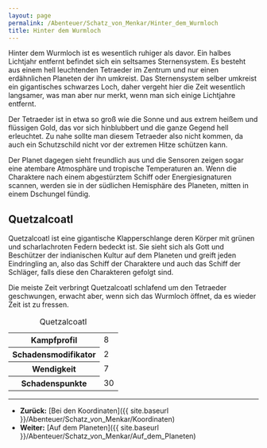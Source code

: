```yaml
---
layout: page
permalink: /Abenteuer/Schatz_von_Menkar/Hinter_dem_Wurmloch
title: Hinter dem Wurmloch
---
```




Hinter dem Wurmloch ist es wesentlich ruhiger als davor. Ein halbes Lichtjahr entfernt befindet sich ein seltsames Sternensystem. Es besteht aus einem hell leuchtenden Tetraeder im Zentrum und nur einen erdähnlichen Planeten der ihn umkreist. Das Sternensystem selber umkreist ein gigantisches schwarzes Loch, daher vergeht hier die Zeit wesentlich langsamer, was man aber nur merkt, wenn man sich einige Lichtjahre entfernt.

Der Tetraeder ist in etwa so groß wie die Sonne und aus extrem heißem und flüssigen Gold, das vor sich hinblubbert und die ganze Gegend hell erleuchtet. Zu nahe sollte man diesem Tetraeder also nicht kommen, da auch ein Schutzschild nicht vor der extremen Hitze schützen kann.

Der Planet dagegen sieht freundlich aus und die Sensoren zeigen sogar eine atembare Atmosphäre und tropische Temperaturen an. Wenn die Charaktere nach einem abgestürztem Schiff oder Energiesignaturen scannen, werden sie in der südlichen Hemisphäre des Planeten, mitten in einem Dschungel fündig.

## Quetzalcoatl

Quetzalcoatl ist eine gigantische Klapperschlange deren Körper mit grünen und scharlachroten Federn bedeckt ist. Sie sieht sich als Gott und Beschützer der indianischen Kultur auf dem Planeten und greift jeden Eindringling an, also das Schiff der Charaktere und auch das Schiff der Schläger, falls diese den Charakteren gefolgt sind.

Die meiste Zeit verbringt Quetzalcoatl schlafend um den Tetraeder geschwungen, erwacht aber, wenn sich das Wurmloch öffnet, da es wieder Zeit ist zu fressen.

<table>
<caption>Quetzalcoatl</caption>
<tbody>
<tr><th>Kampfprofil</th><td>8</td></tr>
<tr><th>Schadensmodifikator</th><td>2</td></tr>
<tr><th>Wendigkeit</th><td>7</td></tr>
<tr><th>Schadenspunkte</th><td>30</td></tr>
</tbody>
</table>

***

- **Zurück:** [Bei den Koordinaten]({{ site.baseurl }}/Abenteuer/Schatz_von_Menkar/Koordinaten)
- **Weiter:** [Auf dem Planeten]({{ site.baseurl }}/Abenteuer/Schatz_von_Menkar/Auf_dem_Planeten)
